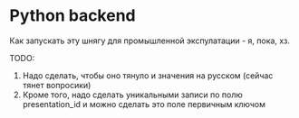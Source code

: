 # Python backend

Как запускать эту шнягу для промышленной экспулатации - я, пока, хз.

TODO:
1. Надо сделать, чтобы оно тянуло и значения на русском (сейчас тянет вопросики)
2. Кроме того, надо сделать уникальными записи по полю presentation_id и можно сделать это поле первичным ключом